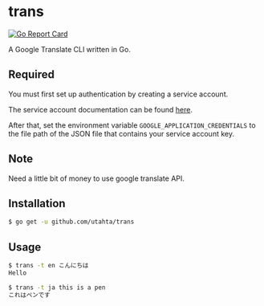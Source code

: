 # trans

[![Go Report Card](https://goreportcard.com/badge/github.com/utahta/trans)](https://goreportcard.com/report/github.com/utahta/trans)

A Google Translate CLI written in Go.

## Required

You must first set up authentication by creating a service account.

The service account documentation can be found [here](https://cloud.google.com/iam/docs/creating-managing-service-accounts).

After that, set the environment variable `GOOGLE_APPLICATION_CREDENTIALS` to the file path of the JSON file that contains your service account key.

## Note

Need a little bit of money to use google translate API.

## Installation

```sh
$ go get -u github.com/utahta/trans
```

## Usage

```sh
$ trans -t en こんにちは
Hello
```
```sh
$ trans -t ja this is a pen
これはペンです
```

